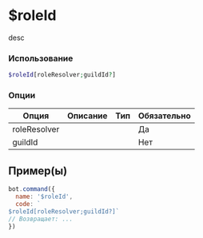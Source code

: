 # $roleId
desc
### Использование
```php
$roleId[roleResolver;guildId?]
```

### Опции

| Опция | Описание | Тип | Обязательно |
|--------|-------------|------|----------|
| roleResolver |  |  | Да | 
| guildId |  |  | Нет | 
## Пример(ы)

```javascript
bot.command({
  name: '$roleId',
  code: `
$roleId[roleResolver;guildId?]`
// Возвращает: ...
})
```
